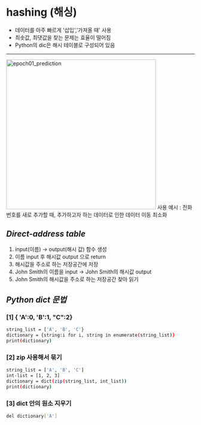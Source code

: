 # hashing (해싱)
- 데이터를 아주 빠르게 '삽입','가져올 때' 사용
- 최솟값, 최댓값을 찾는 문제는 효율이 떨어짐
- Python의 dic은 해시 테이블로 구성되어 있음
----------------------------

<img width="400" alt="epoch01_prediction" src="https://user-images.githubusercontent.com/49745654/110451415-85887980-8107-11eb-8870-4855dd7fcd9e.PNG">
사용 예시 : 전화번호를 새로 추가할 때, 추가하고자 하는 데이터로 인한 데이터 이동 최소화

## _Direct-address table_
1. input(이름) -> output(해시 값) 함수 생성
2. 이름 input 후 해시값 output 으로 return
3. 해시값을 주소로 하는 저장공간에 저장
4. John Smith의 이름을 input -> John Smith의 해시값 output
5. John Smith의 해시값을 주소로 하는 저장공간 찾아 읽기 

## _Python dict 문법_
### [1] { 'A':0, 'B':1, "C":2}
```sh
string_list = ['A', 'B', 'C'}
dictionary = {string:i for i, string in enumerate(string_list)}
print(dictionary)
```

### [2] zip 사용해서 묶기
```sh
string_list = ['A', 'B', 'C']
int-list = [1, 2, 3]
dictionary = dict(zip(string_list, int_list))
print(dictionary)
```

### [3] dict 안의 원소 지우기
```sh
del dictionary['A']
```




















